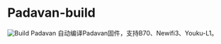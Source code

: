 # Padavan-build
![Build Padavan](https://github.com/yulinsoft/Padavan-build/workflows/Build%20Padavan/badge.svg)
自动编译Padavan固件，支持B70、Newifi3、Youku-L1。
